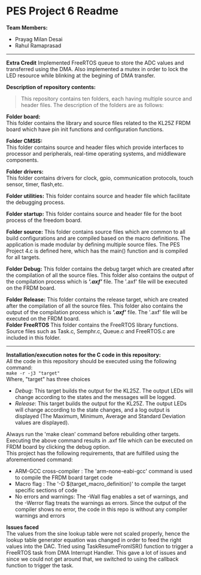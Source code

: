 # PES Project 6 Readme


**Team Members:** 
- Prayag Milan Desai
- Rahul Ramaprasad 


---
**Extra Credit** 
Implemented FreeRTOS queue to store the ADC values and transferred using the DMA. Also implemented a mutex in order to lock the LED resource while blinking at the begining of DMA transfer.  

**Description of repository contents:**  
>This repository contains ten folders, each having multiple source and header files. The description of the folders are as follows:  

**Folder board:**  
This folder contains the library and source files related to the KL25Z FRDM board which have pin init functions and configuration functions. 

**Folder CMSIS:**  
This folder contains source and header files which provide interfaces to processor and peripherals, real-time operating systems, and middleware components.

**Folder drivers:**  
This folder contains drivers for clock, gpio, communication protocols, touch sensor, timer, flash,etc.

**Folder utilities:** 
This folder contains source and header file which facilitate the debugging process.

**Folder startup:**
This folder contains source and header file for the boot process of the freedom board.

**Folder source:** 
This folder contains source files which are common to all build configurations and are compiled based on the macro definitions. The application is made
modular by defining multiple source files. The PES Project 4.c is defined here, which has the main() function and  is compiled 
for all targets.

**Folder Debug:**
This folder contains the debug target which are created after the compilation of all the source files. This folder also contains the output of the compilation process which is ***'.axf'*** file. The '.axf' file will be executed on the FRDM board.

**Folder Release:**
This folder contains the release target, which are created after the compilation of all the source files. This folder also contains the output of the compilation process which is ***'.axf'*** file. The '.axf' file will be executed on the FRDM board.  
**Folder FreeRTOS** 
This folder contains the FreeRTOS library functions. Source files such as Task.c, Semphr.c, Queue.c and FreeRTOS.c are included in this folder.


---

**Installation/execution notes for the C code in this repository:**  
All the code in this repository should be executed using the following command:  
`make -r -j3 "target"`  
Where, "target" has three choices
- *Debug*: This target builds the output for the KL25Z. The output LEDs will change according to the states and the messages will be logged.   
- *Release*: This target builds the output for the KL25Z. The output LEDs will change according to the state changes, and a log output is displayed (The Maximum, Minimum, Average and Standard Deviation values are displayed).  

   

Always run the 'make clean' command before rebuilding other targets.  
Executing the above command results in .axf file which can be executed on FRDM board by clicking the debug option.  
This project has the following requirements, that are fulfilled using the aforementioned command:  
- ARM-GCC cross-compiler : The 'arm-none-eabi-gcc' command is used to compile the FRDM board target code
- Macro flag : The '-D $(target_macro_definition)' to compile the target specific sections of code 
- No errors and warnings: The -Wall flag enables a set of warnings, and the -Werror flag treats the warnings as errors. Since the output of the compiler shows no error, the code in this repo is without any compiler warnings and errors  


**Issues faced**  
The values from the sine lookup table were not scaled properly, hence the lookup table generator equation was changed in order to feed the right values into the DAC. Tried using TaskResumeFromISR() function to trigger a FreeRTOS task from DMA Interrupt Handler. This gave a lot of issues and since we could not get around that, we switched to using the callback function to trigger the task.  





